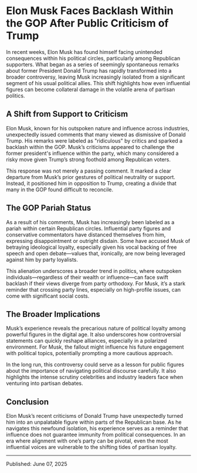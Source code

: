 # Elon Musk Faces Backlash Within the GOP After Public Criticism of Trump

In recent weeks, Elon Musk has found himself facing unintended consequences within his political circles, particularly among Republican supporters. What began as a series of seemingly spontaneous remarks about former President Donald Trump has rapidly transformed into a broader controversy, leaving Musk increasingly isolated from a significant segment of his usual political allies. This shift highlights how even influential figures can become collateral damage in the volatile arena of partisan politics.

## A Shift from Support to Criticism

Elon Musk, known for his outspoken nature and influence across industries, unexpectedly issued comments that many viewed as dismissive of Donald Trump. His remarks were labeled as "ridiculous" by critics and sparked a backlash within the GOP. Musk’s criticisms appeared to challenge the former president's influence within the party, which many considered a risky move given Trump’s strong foothold among Republican voters.

This response was not merely a passing comment. It marked a clear departure from Musk’s prior gestures of political neutrality or support. Instead, it positioned him in opposition to Trump, creating a divide that many in the GOP found difficult to reconcile.

## The GOP Pariah Status

As a result of his comments, Musk has increasingly been labeled as a pariah within certain Republican circles. Influential party figures and conservative commentators have distanced themselves from him, expressing disappointment or outright disdain. Some have accused Musk of betraying ideological loyalty, especially given his vocal backing of free speech and open debate—values that, ironically, are now being leveraged against him by party loyalists.

This alienation underscores a broader trend in politics, where outspoken individuals—regardless of their wealth or influence—can face swift backlash if their views diverge from party orthodoxy. For Musk, it’s a stark reminder that crossing party lines, especially on high-profile issues, can come with significant social costs.

## The Broader Implications

Musk’s experience reveals the precarious nature of political loyalty among powerful figures in the digital age. It also underscores how controversial statements can quickly reshape alliances, especially in a polarized environment. For Musk, the fallout might influence his future engagement with political topics, potentially prompting a more cautious approach.

In the long run, this controversy could serve as a lesson for public figures about the importance of navigating political discourse carefully. It also highlights the intense scrutiny celebrities and industry leaders face when venturing into partisan debates.

## Conclusion

Elon Musk’s recent criticisms of Donald Trump have unexpectedly turned him into an unpalatable figure within parts of the Republican base. As he navigates this newfound isolation, his experience serves as a reminder that influence does not guarantee immunity from political consequences. In an era where alignment with one’s party can be pivotal, even the most influential voices are vulnerable to the shifting tides of partisan loyalty.

---

Published: June 07, 2025
